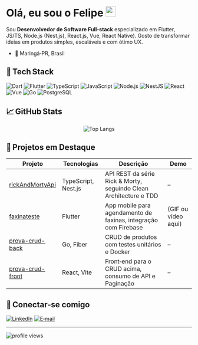 # Olá, eu sou o Felipe <img src="https://media.giphy.com/media/hvRJCLFzcasrR4ia7z/giphy.gif" width="28">

Sou **Desenvolvedor de Software Full‑stack** especializado em Flutter, JS/TS, Node.js (Nest.js), React.js, Vue, React Native). Gosto de transformar ideias em produtos simples, escaláveis e com ótimo UX.

- 📍 Maringá‑PR, Brasil  

## 🔧 Tech Stack
![Dart](https://img.shields.io/badge/Dart-0175C2?style=flat&logo=dart&logoColor=white)
![Flutter](https://img.shields.io/badge/Flutter-02569B?style=flat&logo=flutter&logoColor=white)
![TypeScript](https://img.shields.io/badge/TypeScript-3178C6?style=flat&logo=typescript&logoColor=white)
![JavaScript](https://img.shields.io/badge/JavaScript-F7DF1E?style=flat&logo=javascript&logoColor=black)
![Node.js](https://img.shields.io/badge/Node.js-339933?style=flat&logo=node.js&logoColor=white)
![NestJS](https://img.shields.io/badge/NestJS-E0234E?style=flat&logo=nestjs&logoColor=white)
![React](https://img.shields.io/badge/React-61DAFB?style=flat&logo=react&logoColor=black)
![Vue](https://img.shields.io/badge/Vue-4FC08D?style=flat&logo=vue.js&logoColor=white)
![Go](https://img.shields.io/badge/Go-00ADD8?style=flat&logo=go&logoColor=white)
![PostgreSQL](https://img.shields.io/badge/PostgreSQL-336791?style=flat&logo=postgresql&logoColor=white)

## 📈 GitHub Stats
<p align="center">
  <img src="https://github-readme-stats.vercel.app/api/top-langs/?username=felipedefendi&layout=compact&hide=html,css&theme=default" alt="Top Langs" />
</p>

## 🚀 Projetos em Destaque
| Projeto | Tecnologias | Descrição | Demo |
|---------|-------------|-----------|------|
| [rickAndMortyApi](https://github.com/felipedefendi/rickAndMortyApi) | TypeScript, Nest.js | API REST da série Rick & Morty, seguindo Clean Architecture e TDD | – |
| [faxinateste](https://github.com/felipedefendi/faxinateste) | Flutter | App mobile para agendamento de faxinas, integração com Firebase | (GIF ou vídeo aqui) |
| [prova-crud-back](https://github.com/felipedefendi/prova-crud-back) | Go, Fiber | CRUD de produtos com testes unitários e Docker | – |
| [prova-crud-front](https://github.com/felipedefendi/prova-crud-front) | React, Vite | Front‑end para o CRUD acima, consumo de API e Paginação | – |



## 🤝 Conectar‑se comigo
<a href="https://www.linkedin.com/in/felipe-defendi-43215b209/">![LinkedIn](https://img.shields.io/badge/LinkedIn-0A66C2?style=flat&logo=linkedin&logoColor=white)</a>
<a href="mailto:felipedefendi@users.noreply.github.com">![E‑mail](https://img.shields.io/badge/E‑mail-D14836?style=flat&logo=gmail&logoColor=white)</a>

---

<img src="https://komarev.com/ghpvc/?username=felipedefendi&style=flat" alt="profile views"/>
